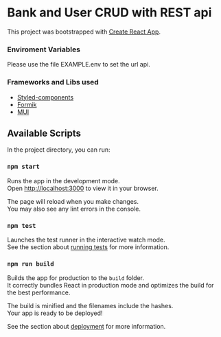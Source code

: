 # Bank and User CRUD with REST api

This project was bootstrapped with [Create React App](https://github.com/facebook/create-react-app).

### Enviroment Variables

Please use the file EXAMPLE.env to set the url api.

### Frameworks and Libs used

- [Styled-components](https://github.com/styled-components)
- [Formik](https://github.com/jaredpalmer/formik)
- [MUI](https://github.com/mui/material-ui)

## Available Scripts

In the project directory, you can run:

### `npm start`

Runs the app in the development mode.\
Open [http://localhost:3000](http://localhost:3000) to view it in your browser.

The page will reload when you make changes.\
You may also see any lint errors in the console.

### `npm test`

Launches the test runner in the interactive watch mode.\
See the section about [running tests](https://facebook.github.io/create-react-app/docs/running-tests) for more information.

### `npm run build`

Builds the app for production to the `build` folder.\
It correctly bundles React in production mode and optimizes the build for the best performance.

The build is minified and the filenames include the hashes.\
Your app is ready to be deployed!

See the section about [deployment](https://facebook.github.io/create-react-app/docs/deployment) for more information.
